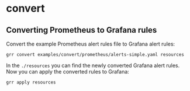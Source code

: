 # convert

## Converting Prometheus to Grafana rules

Convert the example Prometheus alert rules file to Grafana alert rules:

```shell
grr convert examples/convert/prometheus/alerts-simple.yaml resources
```

In the `./resources` you can find the newly converted Grafana alert rules. Now you can apply the converted rules to Grafana:

``` shel
grr apply resources
```
